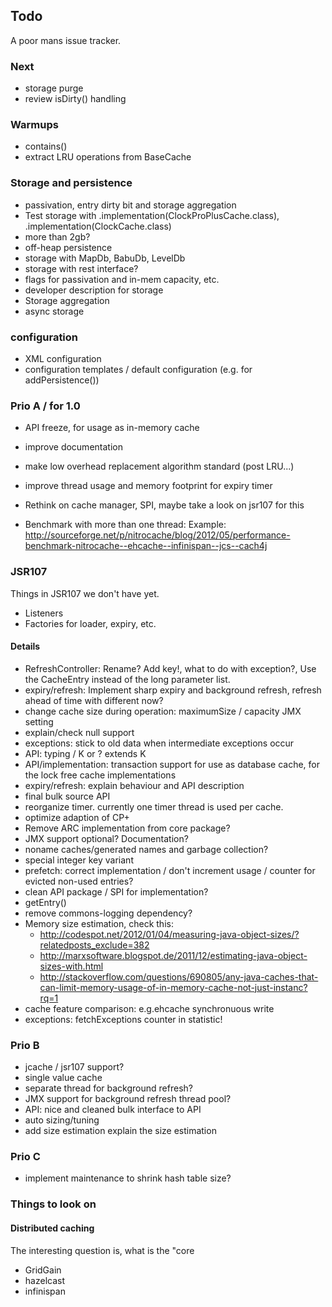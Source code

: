 ## Todo

A poor mans issue tracker.

### Next

  * storage purge
  * review isDirty() handling

### Warmups

  * contains()
  * extract LRU operations from BaseCache

### Storage and persistence

  * passivation, entry dirty bit and storage aggregation
  * Test storage with .implementation(ClockProPlusCache.class), .implementation(ClockCache.class)
  * more than 2gb?
  * off-heap persistence
  * storage with MapDb, BabuDb, LevelDb
  * storage with rest interface?
  * flags for passivation and in-mem capacity, etc.
  * developer description for storage
  * Storage aggregation
  * async storage

### configuration

  * XML configuration
  * configuration templates / default configuration (e.g. for addPersistence())

### Prio A / for 1.0

  * API freeze, for usage as in-memory cache
  * improve documentation
  * make low overhead replacement algorithm standard (post LRU...)
  * improve thread usage and memory footprint for expiry timer
  * Rethink on cache manager, SPI, maybe take a look on jsr107 for this

  * Benchmark with more than one thread:
    Example: http://sourceforge.net/p/nitrocache/blog/2012/05/performance-benchmark-nitrocache--ehcache--infinispan--jcs--cach4j
    
### JSR107

Things in JSR107 we don't have yet.

  * Listeners
  * Factories for loader, expiry, etc.

#### Details

  * RefreshController: Rename? Add key!, what to do with exception?, 
    Use the CacheEntry instead of the long parameter list.
  * expiry/refresh: Implement sharp expiry and background refresh, refresh ahead of time with different now?
  * change cache size during operation: maximumSize / capacity JMX setting
  * explain/check null support
  * exceptions: stick to old data when intermediate exceptions occur
  * API: typing / K or ? extends K
  * API/implementation: transaction support for use as database cache, for the lock free cache implementations
  * expiry/refresh: explain behaviour and API description
  * final bulk source API
  * reorganize timer. currently one timer thread is used per cache.
  * optimize adaption of CP+
  * Remove ARC implementation from core package?
  * JMX support optional? Documentation?
  * noname caches/generated names and garbage collection?
  * special integer key variant
  * prefetch: correct implementation / don't increment usage / counter for evicted non-used entries?
  * clean API package / SPI for implementation?
  * getEntry()
  * remove commons-logging dependency?
  * Memory size estimation, check this:
    * http://codespot.net/2012/01/04/measuring-java-object-sizes/?relatedposts_exclude=382
    * http://marxsoftware.blogspot.de/2011/12/estimating-java-object-sizes-with.html
    * http://stackoverflow.com/questions/690805/any-java-caches-that-can-limit-memory-usage-of-in-memory-cache-not-just-instanc?rq=1
  * cache feature comparison: e.g.ehcache synchronuous write
  * exceptions: fetchExceptions counter in statistic!

### Prio B

  * jcache / jsr107 support?
  * single value cache
  * separate thread for background refresh?
  * JMX support for background refresh thread pool?
  * API: nice and cleaned bulk interface to API
  * auto sizing/tuning
  * add size estimation explain the size estimation

### Prio C

  * implement maintenance to shrink hash table size?

### Things to look on

#### Distributed caching

The interesting question is, what is the "core

  * GridGain
  * hazelcast
  * infinispan
   